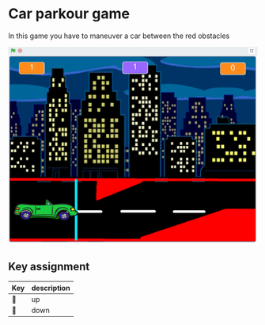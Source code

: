 # Car parkour game

In this game you have to maneuver a car between the red obstacles

![](preview.png)

## Key assignment

| Key | description |
| --- | --- |
| 🔼️ | up
| 🔽️ | down
